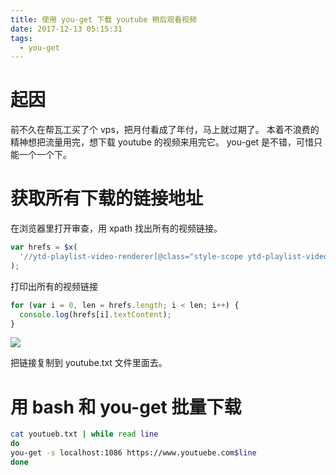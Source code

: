 ```yaml
---
title: 使用 you-get 下载 youtube 稍后观看视频
date: 2017-12-13 05:15:31
tags:
  - you-get
---
```


# 起因

前不久在帮瓦工买了个 vps，把月付看成了年付，马上就过期了。
本着不浪费的精神想把流量用完，想下载 youtube 的视频来用完它。
you-get 是不错，可惜只能一个一个下。

# 获取所有下载的链接地址

在浏览器里打开审查，用 xpath 找出所有的视频链接。

```js
var hrefs = $x(
  '//ytd-playlist-video-renderer[@class="style-scope ytd-playlist-video-list-renderer"]//a[@is="yt-endpoint"]/@href'
);
```

打印出所有的视频链接

```js
for (var i = 0, len = hrefs.length; i < len; i++) {
  console.log(hrefs[i].textContent);
}
```

![](/blog/assert/2017-12-13.png)

把链接复制到 youtube.txt 文件里面去。

# 用 bash 和 you-get 批量下载

```bash
cat youtueb.txt | while read line
do
you-get -s localhost:1086 https://www.youtuebe.com$line
done
```
